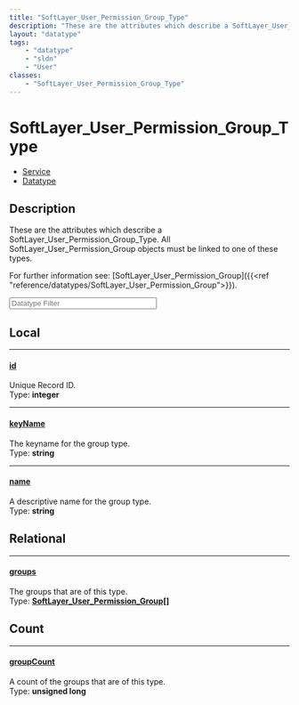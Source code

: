 ```yaml
---
title: "SoftLayer_User_Permission_Group_Type"
description: "These are the attributes which describe a SoftLayer_User_Permission_Group_Type. All SoftLayer_User_Permission_Group obje... "
layout: "datatype"
tags:
    - "datatype"
    - "sldn"
    - "User"
classes:
    - "SoftLayer_User_Permission_Group_Type"
---
```


# SoftLayer_User_Permission_Group_Type
<div id='service-datatype'>
    <ul id='sldn-reference-tabs'>
    <li id='service'> <a href='/reference/services/SoftLayer_User_Permission_Group_Type' >Service</a></li>    <li id='datatype'> <a href='/reference/datatypes/SoftLayer_User_Permission_Group_Type' >Datatype</a></li>
    </ul>
</div>

## Description 
These are the attributes which describe a SoftLayer_User_Permission_Group_Type. All SoftLayer_User_Permission_Group objects must be linked to one of these types. 

For further information see: [SoftLayer_User_Permission_Group]({{<ref "reference/datatypes/SoftLayer_User_Permission_Group">}}). 





<!-- Filer BEGIN -->
<div class="view-filters">
        <div class="clearfix">
            <div class="search-input-box">
                <input placeholder="Datatype Filter" onkeyup="titleSearch(inputId='prop-input', divId='properties', elementClass='prop-row')" 
                    type="text" id="prop-input" value="" size="30" maxlength="128" class="form-text">
            </div>
        </div>
</div>
<!-- Filer END -->

<div id="properties" class="content">
<div id="localProperties" class="prop-content" >

## Local
<div class="prop-row">

-----
[id]: #id
#### [id]
Unique Record ID.  
<span class="type-label">Type: </span>**integer**


</div>
<div class="prop-row">

-----
[keyName]: #keyname
#### [keyName]
The keyname for the group type.  
<span class="type-label">Type: </span>**string**


</div>
<div class="prop-row">

-----
[name]: #name
#### [name]
A descriptive name for the group type.  
<span class="type-label">Type: </span>**string**


</div>
</div>
<!-- LOCAL PROPERTY END -->

<div id="relationalProperties"  class="prop-content" >

## Relational
<div class="prop-row">

-----
[groups]: #groups
#### [groups]
The groups that are of this type.  
<span class="type-label">Type: </span>**<a href='/reference/datatypes/SoftLayer_User_Permission_Group'>SoftLayer_User_Permission_Group[] </a>**


</div>

## Count
<div class="prop-row">

-----
[groupCount]: #groupcount
#### [groupCount]
A count of the groups that are of this type.   
<span class="type-label">Type: </span>**unsigned long**


</div>
</div>



